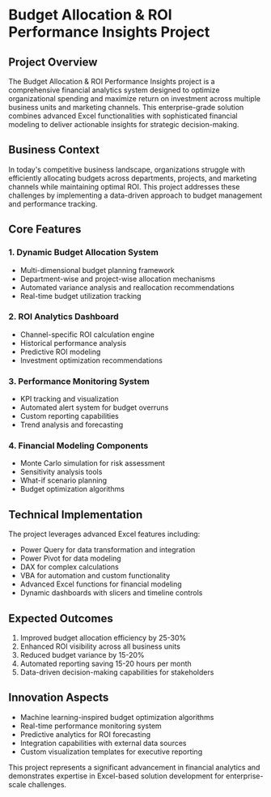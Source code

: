 # Budget Allocation & ROI Performance Insights Project

## Project Overview
The Budget Allocation & ROI Performance Insights project is a comprehensive financial analytics system designed to optimize organizational spending and maximize return on investment across multiple business units and marketing channels. This enterprise-grade solution combines advanced Excel functionalities with sophisticated financial modeling to deliver actionable insights for strategic decision-making.

## Business Context
In today's competitive business landscape, organizations struggle with efficiently allocating budgets across departments, projects, and marketing channels while maintaining optimal ROI. This project addresses these challenges by implementing a data-driven approach to budget management and performance tracking.

## Core Features
### 1. Dynamic Budget Allocation System
- Multi-dimensional budget planning framework
- Department-wise and project-wise allocation mechanisms
- Automated variance analysis and reallocation recommendations
- Real-time budget utilization tracking

### 2. ROI Analytics Dashboard
- Channel-specific ROI calculation engine
- Historical performance analysis
- Predictive ROI modeling
- Investment optimization recommendations

### 3. Performance Monitoring System
- KPI tracking and visualization
- Automated alert system for budget overruns
- Custom reporting capabilities
- Trend analysis and forecasting

### 4. Financial Modeling Components
- Monte Carlo simulation for risk assessment
- Sensitivity analysis tools
- What-if scenario planning
- Budget optimization algorithms

## Technical Implementation
The project leverages advanced Excel features including:
- Power Query for data transformation and integration
- Power Pivot for data modeling
- DAX for complex calculations
- VBA for automation and custom functionality
- Advanced Excel functions for financial modeling
- Dynamic dashboards with slicers and timeline controls

## Expected Outcomes
1. Improved budget allocation efficiency by 25-30%
2. Enhanced ROI visibility across all business units
3. Reduced budget variance by 15-20%
4. Automated reporting saving 15-20 hours per month
5. Data-driven decision-making capabilities for stakeholders

## Innovation Aspects
- Machine learning-inspired budget optimization algorithms
- Real-time performance monitoring system
- Predictive analytics for ROI forecasting
- Integration capabilities with external data sources
- Custom visualization templates for executive reporting

This project represents a significant advancement in financial analytics and demonstrates expertise in Excel-based solution development for enterprise-scale challenges.